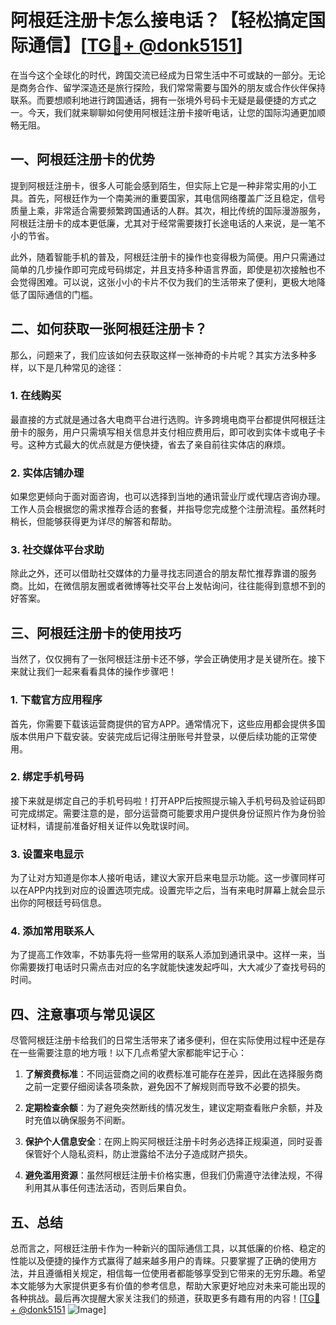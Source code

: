# 阿根廷注册卡怎么接电话？【轻松搞定国际通信】[[TG💪+ @donk5151](https://t.me/s/donk5151)]

在当今这个全球化的时代，跨国交流已经成为日常生活中不可或缺的一部分。无论是商务合作、留学深造还是旅行探险，我们常常需要与国外的朋友或合作伙伴保持联系。而要想顺利地进行跨国通话，拥有一张境外号码卡无疑是最便捷的方式之一。今天，我们就来聊聊如何使用阿根廷注册卡接听电话，让您的国际沟通更加顺畅无阻。

## 一、阿根廷注册卡的优势

提到阿根廷注册卡，很多人可能会感到陌生，但实际上它是一种非常实用的小工具。首先，阿根廷作为一个南美洲的重要国家，其电信网络覆盖广泛且稳定，信号质量上乘，非常适合需要频繁跨国通话的人群。其次，相比传统的国际漫游服务，阿根廷注册卡的成本更低廉，尤其对于经常需要拨打长途电话的人来说，是一笔不小的节省。

此外，随着智能手机的普及，阿根廷注册卡的操作也变得极为简便。用户只需通过简单的几步操作即可完成号码绑定，并且支持多种语言界面，即使是初次接触也不会觉得困难。可以说，这张小小的卡片不仅为我们的生活带来了便利，更极大地降低了国际通信的门槛。

## 二、如何获取一张阿根廷注册卡？

那么，问题来了，我们应该如何去获取这样一张神奇的卡片呢？其实方法多种多样，以下是几种常见的途径：

### 1. 在线购买

最直接的方式就是通过各大电商平台进行选购。许多跨境电商平台都提供阿根廷注册卡的服务，用户只需填写相关信息并支付相应费用后，即可收到实体卡或电子卡号。这种方式最大的优点就是方便快捷，省去了亲自前往实体店的麻烦。

### 2. 实体店铺办理

如果您更倾向于面对面咨询，也可以选择到当地的通讯营业厅或代理店咨询办理。工作人员会根据您的需求推荐合适的套餐，并指导您完成整个注册流程。虽然耗时稍长，但能够获得更为详尽的解答和帮助。

### 3. 社交媒体平台求助

除此之外，还可以借助社交媒体的力量寻找志同道合的朋友帮忙推荐靠谱的服务商。比如，在微信朋友圈或者微博等社交平台上发帖询问，往往能得到意想不到的好答案。

## 三、阿根廷注册卡的使用技巧

当然了，仅仅拥有了一张阿根廷注册卡还不够，学会正确使用才是关键所在。接下来就让我们一起来看看具体的操作步骤吧！

### 1. 下载官方应用程序

首先，你需要下载该运营商提供的官方APP。通常情况下，这些应用都会提供多国版本供用户下载安装。安装完成后记得注册账号并登录，以便后续功能的正常使用。

### 2. 绑定手机号码

接下来就是绑定自己的手机号码啦！打开APP后按照提示输入手机号码及验证码即可完成绑定。需要注意的是，部分运营商可能要求用户提供身份证照片作为身份验证材料，请提前准备好相关证件以免耽误时间。

### 3. 设置来电显示

为了让对方知道是你本人接听电话，建议大家开启来电显示功能。这一步骤同样可以在APP内找到对应的设置选项完成。设置完毕之后，当有来电时屏幕上就会显示出你的阿根廷号码信息。

### 4. 添加常用联系人

为了提高工作效率，不妨事先将一些常用的联系人添加到通讯录中。这样一来，当你需要拨打电话时只需点击对应的名字就能快速发起呼叫，大大减少了查找号码的时间。

## 四、注意事项与常见误区

尽管阿根廷注册卡给我们的日常生活带来了诸多便利，但在实际使用过程中还是存在一些需要注意的地方哦！以下几点希望大家都能牢记于心：

1. **了解资费标准**：不同运营商之间的收费标准可能存在差异，因此在选择服务商之前一定要仔细阅读各项条款，避免因不了解规则而导致不必要的损失。

2. **定期检查余额**：为了避免突然断线的情况发生，建议定期查看账户余额，并及时充值以确保服务不间断。

3. **保护个人信息安全**：在网上购买阿根廷注册卡时务必选择正规渠道，同时妥善保管好个人隐私资料，防止泄露给不法分子造成财产损失。

4. **避免滥用资源**：虽然阿根廷注册卡价格实惠，但我们仍需遵守法律法规，不得利用其从事任何违法活动，否则后果自负。

## 五、总结

总而言之，阿根廷注册卡作为一种新兴的国际通信工具，以其低廉的价格、稳定的性能以及便捷的操作方式赢得了越来越多用户的青睐。只要掌握了正确的使用方法，并且遵循相关规定，相信每一位使用者都能够享受到它带来的无穷乐趣。希望本文能够为大家提供更多有价值的参考信息，帮助大家更好地应对未来可能出现的各种挑战。最后再次提醒大家关注我们的频道，获取更多有趣有用的内容！[[TG💪+ @donk5151](https://t.me/s/donk5151) ![Image](https://i.postimg.cc/rwNCRYN7/Snipaste-2025-04-30-17-27-05.png)]